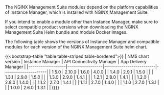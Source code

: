 The NGINX Management Suite modules depend on the platform capabilities of Instance Manager, which is installed with NGINX Management Suite.

If you intend to enable a module other than Instance Manager, make sure to select compatible product versions when downloading the NGINX Management Suite Helm bundle and module Docker images.

The following table shows the versions of Instance Manager and compatible modules for each version of the NGINX Management Suite helm chart.

{{<bootstrap-table "table table-striped table-bordered">}}
| NMS chart version | Instance Manager | API Connectivity Manager | App Delivery Manager |
|-------------------|------------------|--------------------------|----------------------|
| 1.5.0             | 2.10.0           | 1.6.0                    | 4.0.0                |
| 1.4.0             | 2.9.1            | 1.5.0                    |                      |
| 1.3.1             | 2.9.0            | 1.5.0                    |                      |
| 1.3.0             | 2.9.0            | 1.4.1                    |                      |
| 1.2.1             | 2.8.0            | 1.4.1                    |                      |
| 1.2.0             | 2.8.0            | 1.4.0                    |                      |
| 1.1.2             | 2.7.0            | 1.4.1                    |                      |
| 1.1.1             | 2.7.0            | 1.4.0                    |                      |
| 1.1.0             | 2.7.0            | 1.3.1                    |                      |
| 1.0.0             | 2.6.0            | 1.3.1                    |                      |
{{</bootstrap-table>}}
